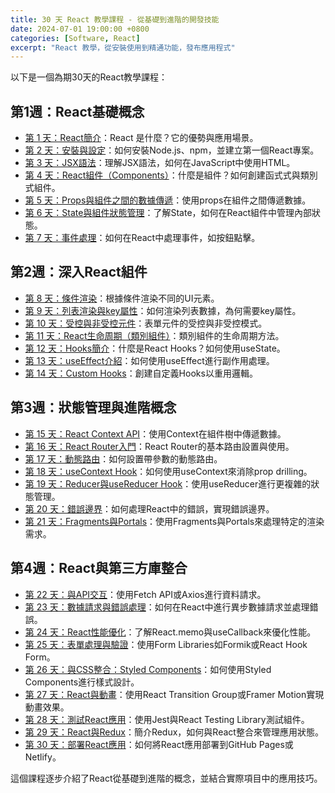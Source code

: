 ```yaml
---
title: 30 天 React 教學課程 - 從基礎到進階的開發技能
date: 2024-07-01 19:00:00 +0800
categories: [Software, React]
excerpt: "React 教學，從安裝使用到精通功能，發布應用程式"
---
```


以下是一個為期30天的React教學課程：

## 第1週：React基礎概念
- [第 1 天：React簡介](/posts/React-Day1/)：React 是什麼？它的優勢與應用場景。
- [第 2 天：安裝與設定](/posts/React-Day2-1/)：如何安裝Node.js、npm，並建立第一個React專案。
- [第 3 天：JSX語法](/posts/React-Day3/)：理解JSX語法，如何在JavaScript中使用HTML。
- [第 4 天：React組件（Components）](/posts/React-Day4/)：什麼是組件？如何創建函式式與類別式組件。
- [第 5 天：Props與組件之間的數據傳遞](/posts/React-Day5/)：使用props在組件之間傳遞數據。
- [第 6 天：State與組件狀態管理](/posts/React-Day6/)：了解State，如何在React組件中管理內部狀態。
- [第 7 天：事件處理](/posts/React-Day7/)：如何在React中處理事件，如按鈕點擊。

## 第2週：深入React組件
- [第 8 天：條件渲染](/posts/React-Day8/)：根據條件渲染不同的UI元素。
- [第 9 天：列表渲染與key屬性](/posts/React-Day9/)：如何渲染列表數據，為何需要key屬性。
- [第 10 天：受控與非受控元件](/posts/React-Day10/)：表單元件的受控與非受控模式。
- [第 11 天：React生命周期（類別組件）](/posts/React-Day11/)：類別組件的生命周期方法。
- [第 12 天：Hooks簡介](/posts/React-Day12/)：什麼是React Hooks？如何使用useState。
- [第 13 天：useEffect介紹](/posts/React-Day13/)：如何使用useEffect進行副作用處理。
- [第 14 天：Custom Hooks](/posts/React-Day14/)：創建自定義Hooks以重用邏輯。

## 第3週：狀態管理與進階概念
- [第 15 天：React Context API](/posts/React-Day15/)：使用Context在組件樹中傳遞數據。
- [第 16 天：React Router入門](/posts/React-Day16/)：React Router的基本路由設置與使用。
- [第 17 天：動態路由](/posts/React-Day17/)：如何設置帶參數的動態路由。
- [第 18 天：useContext Hook](/posts/React-Day18/)：如何使用useContext來消除prop drilling。
- [第 19 天：Reducer與useReducer Hook](/posts/React-Day19/)：使用useReducer進行更複雜的狀態管理。
- [第 20 天：錯誤邊界](/posts/React-Day20/)：如何處理React中的錯誤，實現錯誤邊界。
- [第 21 天：Fragments與Portals](/posts/React-Day21/)：使用Fragments與Portals來處理特定的渲染需求。

## 第4週：React與第三方庫整合
- [第 22 天：與API交互](/posts/React-Day22/)：使用Fetch API或Axios進行資料請求。
- [第 23 天：數據請求與錯誤處理](/posts/React-Day23/)：如何在React中進行異步數據請求並處理錯誤。
- [第 24 天：React性能優化](/posts/React-Day24/)：了解React.memo與useCallback來優化性能。
- [第 25 天：表單處理與驗證](/posts/React-Day25/)：使用Form Libraries如Formik或React Hook Form。
- [第 26 天：與CSS整合：Styled Components](/posts/React-Day26/)：如何使用Styled Components進行樣式設計。
- [第 27 天：React與動畫](/posts/React-Day27/)：使用React Transition Group或Framer Motion實現動畫效果。
- [第 28 天：測試React應用](/posts/React-Day28/)：使用Jest與React Testing Library測試組件。
- [第 29 天：React與Redux](/posts/React-Day29/)：簡介Redux，如何與React整合來管理應用狀態。
- [第 30 天：部署React應用](/posts/React-Day30/)：如何將React應用部署到GitHub Pages或Netlify。

這個課程逐步介紹了React從基礎到進階的概念，並結合實際項目中的應用技巧。
